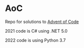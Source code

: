 # AoC
Repo for solutions to <a href="https://adventofcode.com/">Advent of Code</a>

2021 code is C# using .NET 5.0

2022 code is using Python 3.7
